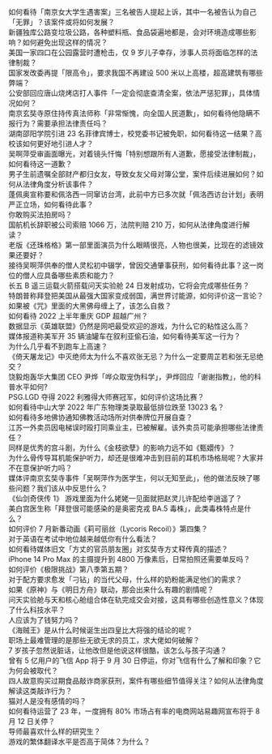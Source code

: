 如何看待「南京女大学生遇害案」三名被告人提起上诉，其中一名被告认为自己「无罪」？该案件或将如何发展？  
新疆独库公路变垃圾公路，各种塑料瓶、食品袋遍地都是，会对环境造成哪些影响？如何避免出现这样的情况？  
美国一家四口在公园露营时遭枪击，仅 9 岁儿子幸存，涉事人员将面临怎样的法律制裁？  
国家发改委再提「限高令」，要求我国不再建设 500 米以上高楼，超高建筑有哪些弊端？  
公安部回应唐山烧烤店打人事件「一定会彻底查清全案，依法严惩犯罪」，具体情况如何？  
南京玄奘寺原住持传真法师称「非常惭愧，向全国人民道歉」，如何看待他隐瞒不报行为？需要承担法律责任吗？  
湖南邵阳学院引进 23 名菲律宾博士，校党委书记被免职，如何看待这一结果？高校该如何更好地引进人才？  
吴啊萍受审画面曝光，对着镜头忏悔「特别想跟所有人道歉，愿接受法律制裁」，如何看待这一道歉？  
男子生前遗嘱全部财产都归女友，导致女友父母对簿公堂，案件后续进展如何？如何从法律角度分析该事件？  
蓬佩奥宣称要和佩洛西一同窜访台湾，此前中方已多次就「佩洛西访台计划」表明严正立场，如何看待此事？  
你敢购买法拍房吗？  
国航机长辞职被公司索赔 1066 万，法院判赔 210 万，如何从法律角度进行解读？  
老版《还珠格格》第一部里面演员为什么眼睛很亮，人物也很美，比现在的滤镜效果还要好？  
接待吴啊萍供奉的僧人灵松初中辍学，曾因交通肇事获刑，如何看待此事？这一岗位的僧人应具备哪些素质和能力？  
长五 B 遥三运载火箭搭载问天实验舱 24 日发射成功，它将会完成哪些任务？  
特朗普称拜登把美国从最强大国家变成弱国，满世界讨能源，如何评价这一言论？  
如果被《咒》里面的大黑佛母缠上了，该怎么自救？  
如何看待 2022 上半年重庆 GDP 超越广州？  
数据显示《英雄联盟》仍然是网吧最受欢迎的游戏，为什么它的粘性这么高？  
媒体报道称美军开 35 辆油罐车在叙利亚偷石油，如何看待美军这一行为？  
为什么几乎看不到跑车上高速？  
《倚天屠龙记》中灭绝师太为什么不喜欢张无忌？为什么一定要周芷若和张无忌绝交？  
饶毅炮轰华大集团 CEO 尹烨「哗众取宠伪科学」，尹烨回应「谢谢指教」，他的科普水平如何?  
PSG.LGD 夺得 2022 利雅得大师赛冠军，如何评价这场比赛？  
如何看待中山大学 2022 年广东物理类录取最低排位跌至 13023 名？  
如何看待多地佛协通知佛教活动场所对供奉牌位开展自查？  
江苏一外卖员因电梯误时殴打同乘业主，已被解雇。该外卖员可能承担哪些法律责任？  
同样是优秀的宫斗剧，为什么《金枝欲孽》的影响力远不如《甄嬛传》？  
为什么骨传导耳机能保护听力，却还是很难冲击到目前的耳机市场格局呢？大家并不在意保护听力吗？  
媒体评南京玄奘寺事件「吴啊萍作为医学生，何以无知至此」，他的做法反映了哪些问题？我们该从中反思什么？  
《仙剑奇侠传 1》 游戏里面为什么姥姥一见面就把赵灵儿许配给李逍遥了？  
美白宫医生称「拜登很可能感染的是奥密克戎 BA.5 毒株」，此类毒株特点是什么？  
如何评价 7 月新番动画《莉可丽丝（Lycoris Recoil）》第四集？  
对于英语在考试中地位越来越低你有什么看法？  
如何看待媒体旧文「方丈的官员朋友圈」对玄奘寺方丈释传真的描述？  
iPhone 14 Pro Max 的主摄提升到 4800 万像素后，日常拍照还需要单反吗？  
如何评价《极限挑战》第八季第五期？  
对于配方要求愈发「刁钻」的当代父母，什么样的奶粉能满足他们的需求？  
如果《原神》与《明日方舟》联动，那会出来什么有趣的剧情呢？  
问天实验舱与天和核心舱组合体在轨完成交会对接，这具有哪些创造性意义？体现了什么科技水平？  
人应该为了钱努力吗？  
《海贼王》是从什么时候诞生出四皇比大将强的结论的呢？  
职场上最难管理的是那些无欲无求的员工，求大佬如何破解？  
7 岁孩子忽然说脏话，让他改但是他说这样很酷，该怎么与孩子沟通？  
曾有 5 亿用户的飞信 App 将于 9 月 30 日停运，你对飞信有什么了解和印象？它为何会被取代？  
四人故意购买过期食品敲诈商家获刑，案件有哪些细节值得关注？如何从法律角度解读这类敲诈行为？  
猫对人是没有感情的吗？  
如何看待运营了 23 年，一度拥有 80% 市场占有率的电商网站易趣网宣布将于 8 月 12 日关停？  
导师最喜欢什么样的研究生？  
游戏的繁体翻译水平是否高于简体？为什么？  
